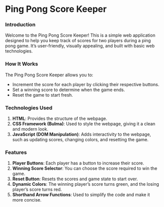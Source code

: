 # Ping Pong Score Keeper

### Introduction
Welcome to the Ping Pong Score Keeper! This is a simple web application designed to help you keep track of scores for two players during a ping pong game. It’s user-friendly, visually appealing, and built with basic web technologies.

### How It Works
The Ping Pong Score Keeper allows you to:

- Increment the score for each player by clicking their respective buttons.
- Set a winning score to determine when the game ends.
- Reset the game to start fresh.

### Technologies Used
1. **HTML**: Provides the structure of the webpage.
2. **CSS Framework (Bulma)**: Used to style the webpage, giving it a clean and modern look.
3. **JavaScript (DOM Manipulation)**: Adds interactivity to the webpage, such as updating scores, changing colors, and resetting the game.

### Features
1. **Player Buttons**: Each player has a button to increase their score.
2. **Winning Score Selector**: You can choose the score required to win the game.
3. **Reset Button**: Resets the scores and game state to start over.
4. **Dynamic Colors**: The winning player’s score turns green, and the losing player’s score turns red.
5. **Shorthand Arrow Functions**: Used to simplify the code and make it more concise.

